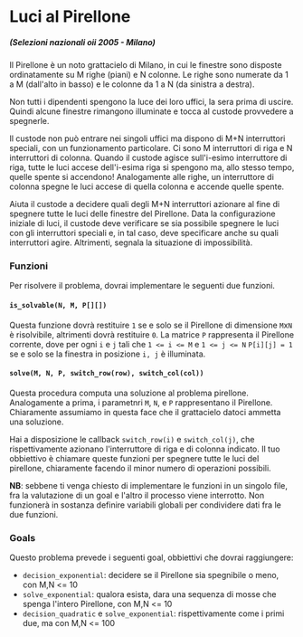 # Luci al Pirellone 

##### (Selezioni nazionali oii 2005 - Milano)
  
Il Pirellone è un noto grattacielo di Milano, in cui le
finestre sono disposte ordinatamente su M righe (piani) e
N colonne. Le righe sono numerate da 1 a M (dall'alto in basso)
e le colonne da 1 a N (da sinistra a destra).

Non tutti i dipendenti spengono la luce dei loro uffici, la sera prima
di uscire. Quindi alcune finestre rimangono illuminate e tocca al
custode provvedere a spegnerle.

Il custode non può entrare nei singoli uffici ma dispono di M+N interruttori speciali, con un funzionamento particolare.
Ci sono M interruttori di riga e N interruttori di colonna.
Quando il custode agisce sull'i-esimo interruttore di riga, tutte le luci accese
dell'i-esima riga si spengono ma, allo stesso tempo, quelle
spente si accendono! Analogamente alle righe, un interruttore di
colonna spegne le luci accese di quella colonna e accende quelle
spente.

Aiuta il custode a decidere quali degli M+N interruttori azionare al fine di spegnere tutte le luci delle finestre del Pirellone.
Data la configurazione iniziale di luci, il custode deve verificare se sia possibile spegnere le luci con gli interruttori
speciali e, in tal caso, deve specificare anche su quali interruttori
agire. Altrimenti, segnala la situazione di impossibilità.

### Funzioni

Per risolvere il problema, dovrai implementare le seguenti due funzioni.

#### `is_solvable(N, M, P[][])`

Questa funzione dovrà restituire `1` se e solo se il Pirellone di dimensione `M`x`N` è risolvibile, altrimenti dovrà 
restituire `0`. 
La matrice `P` rappresenta il Pirellone corrente, dove per ogni `i` e `j` tali che `1 <= i <= M` e `1 <= j <= N` 
`P[i][j] = 1` se e solo se la finestra in posizione `i, j` è illuminata. 

#### `solve(M, N, P, switch_row(row), switch_col(col))`

Questa procedura computa una soluzione al problema pirellone. Analogamente a prima, i parametnri `M`, `N`, e `P` 
rappresentano il Pirellone. Chiaramente assumiamo in questa face che il grattacielo datoci ammetta una soluzione. 

Hai a disposizione le callback `switch_row(i)` e `switch_col(j)`, che rispettivamente azionano l'interruttore 
di riga e di colonna indicato. Il tuo obbiettivo è chiamare queste funzioni per spegnere tutte le luci del pirellone, chiaramente facendo 
il minor numero di operazioni possibili. 

**NB**: sebbene ti venga chiesto di implementare le funzioni in un singolo file, fra la valutazione di un goal e l'altro il
processo viene interrotto. Non funzionerà in sostanza definire variabili globali per condividere dati fra le 
due funzioni. 


### Goals 

Questo problema prevede i seguenti goal, obbiettivi che dovrai raggiungere:

- `decision_exponential`: decidere se il Pirellone sia spegnibile o meno, con M,N <= 10
- `solve_exponential`: qualora esista, dara una sequenza di mosse che spenga l'intero Pirellone, con M,N <= 10
- `decision_quadratic` e `solve_exponential`: rispettivamente come i primi due, ma con M,N <= 100
